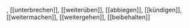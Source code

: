 , [[unterbrechen]], [[weiterüben]], [[abbiegen]], [[kündigen]], [[weitermachen]], [[weitergehen]], [[beibehalten]]